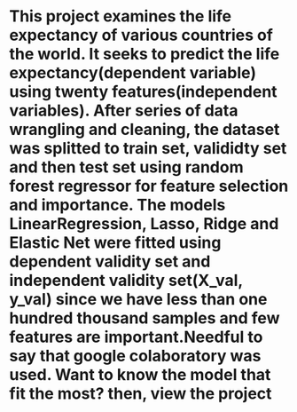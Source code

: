 # This project examines the life expectancy of various countries of the world. It seeks to predict the life expectancy(dependent variable) using twenty features(independent variables). After series of data wrangling and cleaning, the dataset was splitted to train set, valididty set and then test set using random forest regressor for feature selection and importance. The models LinearRegression, Lasso, Ridge and Elastic Net were fitted using dependent validity set and independent validity set(X_val, y_val) since we have less than one hundred thousand samples and few features are important.Needful to say that google colaboratory was used. Want to know the model that fit the most? then, view the project
